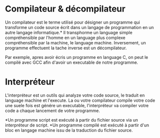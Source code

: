 # Compilateur & décompilateur

Un compilateur est le terme utilisé pour désigner un programme qui transforme un code source écrit dans un langage de programmation en un autre langage informatique.*
Il transphorme un language simple compréhensible par l'homme en un language plus complexe compréhensible par la machine, le language machine.
Inversement, un programme effectuent la tache inverse est un décompilateur.

Par exemple, apres avoir écris un programme en language C, on peut le compilé avec GCC afin d'avoir un executable de notre programme.

# Interpréteur

L'interpréteur est un outils qui analyze votre code source, le traduit en language machine et l'execute.
La ou votre compilateur compile votre code une suele fois est génére un executable, l'interpréteur va compiler votre code a chaque lancement de votre programme.

*Un programme script est exécuté à partir du fichier source via un interpréteur de script.
*Un programme compilé est exécuté à partir d'un bloc en langage machine issu de la traduction du fichier source.